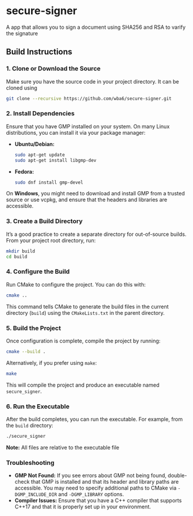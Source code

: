 # secure-signer
A app that allows you to sign a document using SHA256 and RSA to varify the signature

## Build Instructions
### 1. **Clone or Download the Source**
Make sure you have the source code in your project directory.
It can be cloned using
```bash
git clone --recursive https://github.com/wba6/secure-signer.git
```

### 2. **Install Dependencies**
Ensure that you have GMP installed on your system. On many Linux distributions, you can install it via your package manager:

- **Ubuntu/Debian:**
  ```bash
  sudo apt-get update
  sudo apt-get install libgmp-dev
  ```

- **Fedora:**
  ```bash
  sudo dnf install gmp-devel
  ```

On **Windows**, you might need to download and install GMP from a trusted source or use vcpkg, and ensure that the headers and libraries are accessible.

### 3. **Create a Build Directory**
It’s a good practice to create a separate directory for out-of-source builds. From your project root directory, run:
```bash
mkdir build
cd build
```

### 4. **Configure the Build**
Run CMake to configure the project. You can do this with:
```bash
cmake ..
```
This command tells CMake to generate the build files in the current directory (`build`) using the `CMakeLists.txt` in the parent directory.

### 5. **Build the Project**
Once configuration is complete, compile the project by running:
```bash
cmake --build .
```
Alternatively, if you prefer using `make`:
```bash
make
```
This will compile the project and produce an executable named `secure_signer`.

### 6. **Run the Executable**
After the build completes, you can run the executable. For example, from the `build` directory:
```bash
./secure_signer
```

**Note:** All files are relative to the executable file

### Troubleshooting
- **GMP Not Found:** If you see errors about GMP not being found, double-check that GMP is installed and that its header and library paths are accessible. You may need to specify additional paths to CMake via `-DGMP_INCLUDE_DIR` and `-DGMP_LIBRARY` options.
- **Compiler Issues:** Ensure that you have a C++ compiler that supports C++17 and that it is properly set up in your environment.
